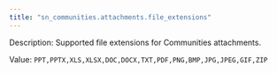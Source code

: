 ```yaml
---
title: "sn_communities.attachments.file_extensions"
---
```


Description: Supported file extensions for Communities attachments. 

Value: `PPT,PPTX,XLS,XLSX,DOC,DOCX,TXT,PDF,PNG,BMP,JPG,JPEG,GIF,ZIP`